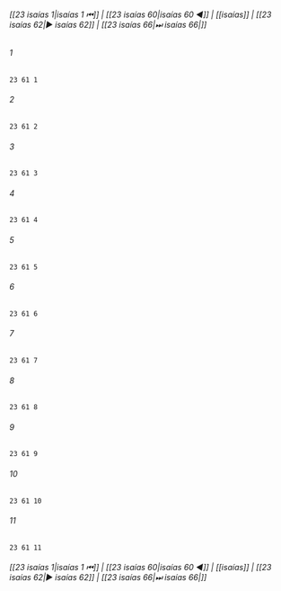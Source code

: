 
###### [[23 isaías 1|isaías 1 ⏮]] | [[23 isaías 60|isaías 60 ◀]] | [[isaías]] | [[23 isaías 62|▶ isaías 62]] | [[23 isaías 66|⏭ isaías 66|]]

###### 1
``` verse
23 61 1 
```
###### 2
``` verse
23 61 2 
```
###### 3
``` verse
23 61 3 
```
###### 4
``` verse
23 61 4 
```
###### 5
``` verse
23 61 5 
```
###### 6
``` verse
23 61 6 
```
###### 7
``` verse
23 61 7 
```
###### 8
``` verse
23 61 8 
```
###### 9
``` verse
23 61 9 
```
###### 10
``` verse
23 61 10 
```
###### 11
``` verse
23 61 11 
```

###### [[23 isaías 1|isaías 1 ⏮]] | [[23 isaías 60|isaías 60 ◀]] | [[isaías]] | [[23 isaías 62|▶ isaías 62]] | [[23 isaías 66|⏭ isaías 66|]]

